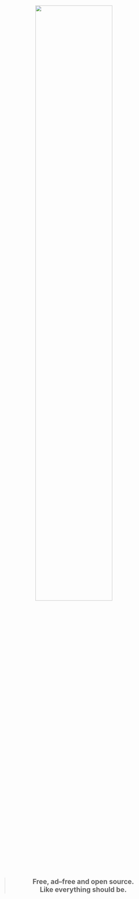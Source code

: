 <h1 align="center">
  <a href="https://www.fasmga.org"><img src="https://github.com/fasm-ga/fasmga/blob/main/assets/big-fucking-frog.png?raw=true" width="69%"/></a>
</h1>
<h2 align="center">
  <blockquote>Free, ad–free and open source.<br>
  Like everything should be.</blockquote>
</h2>
